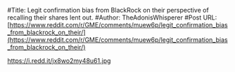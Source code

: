 #Title: Legit confirmation bias from BlackRock on their perspective of recalling their shares lent out.
#Author: TheAdonisWhisperer
#Post URL: [https://www.reddit.com/r/GME/comments/muew6p/legit_confirmation_bias_from_blackrock_on_their/](https://www.reddit.com/r/GME/comments/muew6p/legit_confirmation_bias_from_blackrock_on_their/)


https://i.redd.it/jx8wo2my48u61.jpg